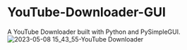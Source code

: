 # YouTube-Downloader-GUI
A YouTube Downloader built with Python and PySimpleGUI.
![2023-05-08 15_43_55-YouTube Downloader](https://user-images.githubusercontent.com/93329694/236840476-97f19e24-06f9-401d-ab53-49a40c2a1361.png)
